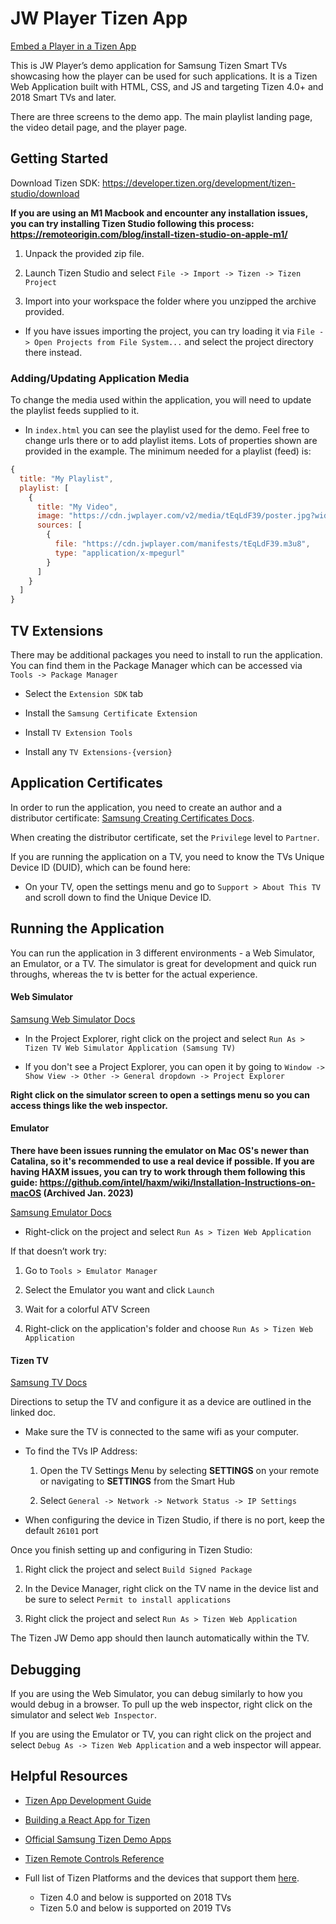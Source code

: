 # JW Player Tizen App

[Embed a Player in a Tizen App](https://docs.jwplayer.com/players/docs/jw8-embed-a-player-in-a-tizen-app)

This is JW Player’s demo application for Samsung Tizen Smart TVs showcasing how the player can be used for such applications. It is a Tizen Web Application built with HTML, CSS, and JS and targeting Tizen 4.0+ and 2018 Smart TVs and later.

There are three screens to the demo app. The main playlist landing page, the video detail page, and the player page.
    
## Getting Started

Download Tizen SDK: https://developer.tizen.org/development/tizen-studio/download

**If you are using an M1 Macbook and encounter any installation issues, you can try installing Tizen Studio following this process: https://remoteorigin.com/blog/install-tizen-studio-on-apple-m1/**


1. Unpack the provided zip file.

2. Launch Tizen Studio and select `File -> Import -> Tizen -> Tizen Project`

3. Import into your workspace the folder where you unzipped the archive provided.

  - If you have issues importing the project, you can try loading it via `File -> Open Projects from File System...` and select the project directory there instead.


### Adding/Updating Application Media

To change the media used within the application, you will need to update the playlist feeds supplied to it.

- In `index.html` you can see the playlist used for the demo. Feel free to change urls there or to add playlist items. Lots of properties shown are provided in the example. The minimum needed for a playlist (feed) is:
```js
{
  title: "My Playlist",
  playlist: [
    {
      title: "My Video",
      image: "https://cdn.jwplayer.com/v2/media/tEqLdF39/poster.jpg?width=720"
      sources: [
        {
          file: "https://cdn.jwplayer.com/manifests/tEqLdF39.m3u8",
          type: "application/x-mpegurl"
        }
      ]
    }
  ]
}
```

## TV Extensions

There may be additional packages you need to install to run the application. You can find them in the Package Manager which can be accessed via `Tools -> Package Manager`

- Select the `Extension SDK` tab

- Install the `Samsung Certificate Extension`

- Install `TV Extension Tools`

- Install any `TV Extensions-{version}`

## Application Certificates

In order to run the application, you need to create an author and a distributor certificate: [Samsung Creating Certificates Docs](https://developer.samsung.com/SmartTV/develop/getting-started/setting-up-sdk/creating-certificates.html).

When creating the distributor certificate, set the `Privilege` level to `Partner`.

If you are running the application on a TV, you need to know the TVs Unique Device ID (DUID), which can be found here:

-  On your TV, open the settings menu and go to `Support > About This TV` and scroll down to find the Unique Device ID.

## Running the Application

You can run the application in 3 different environments - a Web Simulator, an Emulator, or a TV. The simulator is great for development and quick run throughs, whereas the tv is better for the actual experience.

#### Web Simulator
[Samsung Web Simulator Docs](https://developer.samsung.com/smarttv/develop/getting-started/using-sdk/tv-simulator.html)

- In the Project Explorer, right click on the project and select `Run As > Tizen TV Web Simulator Application (Samsung TV)`

- If you don't see a Project Explorer, you can open it by going to `Window -> Show View -> Other -> General dropdown -> Project Explorer`

**Right click on the simulator screen to open a settings menu so you can access things like the web inspector.**

#### Emulator
**There have been issues running the emulator on Mac OS's newer than Catalina, so it's recommended to use a real device if possible. If you are having HAXM issues, you can try to work through them following this guide: https://github.com/intel/haxm/wiki/Installation-Instructions-on-macOS (Archived Jan. 2023)**

[Samsung Emulator Docs](https://developer.samsung.com/smarttv/develop/getting-started/using-sdk/tv-emulator.html)

- Right-click on the project and select `Run As > Tizen Web Application`

If that doesn’t work try:

1. Go to `Tools > Emulator Manager`

2. Select the Emulator you want and click `Launch`

3. Wait for a colorful ATV Screen

4. Right-click on the application's folder and choose `Run As > Tizen Web Application`

#### Tizen TV
[Samsung TV Docs](https://developer.samsung.com/SmartTV/develop/getting-started/using-sdk/tv-device.html)

Directions to setup the TV and configure it as a device are outlined in the linked doc.

- Make sure the TV is connected to the same wifi as your computer.

- To find the TVs IP Address:

  1. Open the TV Settings Menu by selecting **SETTINGS** on your remote or navigating to **SETTINGS** from the Smart Hub

  2. Select `General -> Network -> Network Status -> IP Settings`

- When configuring the device in Tizen Studio, if there is no port, keep the default `26101` port

Once you finish setting up and configuring in Tizen Studio:

1. Right click the project and select `Build Signed Package`

2. In the Device Manager, right click on the TV name in the device list and be sure to select `Permit to install applications`

3. Right click the project and select `Run As > Tizen Web Application`

The Tizen JW Demo app should then launch automatically within the TV.


## Debugging

If you are using the Web Simulator, you can debug similarly to how you would debug in a browser. To pull up the web inspector, right click on the simulator and select `Web Inspector`.

If you are using the Emulator or TV, you can right click on the project and select `Debug As -> Tizen Web Application` and a web inspector will appear.

Helpful Resources
------------

- [Tizen App Development Guide](https://medium.com/norigintech/the-ultimate-guide-to-samsung-tizen-tv-web-development-f4613f672368)

- [Building a React App for Tizen](https://stackoverflow.com/a/59603438)

- [Official Samsung Tizen Demo Apps](https://github.com/Samsung/TizenTVApps)

- [Tizen Remote Controls Reference](https://developer.samsung.com/SmartTV/develop/guides/user-interaction/remote-control.html#)

- Full list of Tizen Platforms and the devices that support them [here](https://developer.samsung.com/smarttv/develop/specifications/tv-model-groups.html).
  - Tizen 4.0 and below is supported on 2018 TVs
  - Tizen 5.0 and below is supported on 2019 TVs
